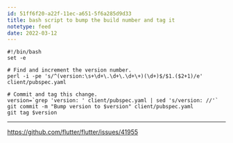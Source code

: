 ```yaml
---
id: 51ff6f20-a22f-11ec-a651-5f6a285d9d33
title: bash script to bump the build number and tag it
notetype: feed
date: 2022-03-12
---
```

```
#!/bin/bash
set -e

# Find and increment the version number.
perl -i -pe 's/^(version:\s+\d+\.\d+\.\d+\+)(\d+)$/$1.($2+1)/e' client/pubspec.yaml

# Commit and tag this change.
version=`grep 'version: ' client/pubspec.yaml | sed 's/version: //'`
git commit -m "Bump version to $version" client/pubspec.yaml
git tag $version
```

---

https://github.com/flutter/flutter/issues/41955